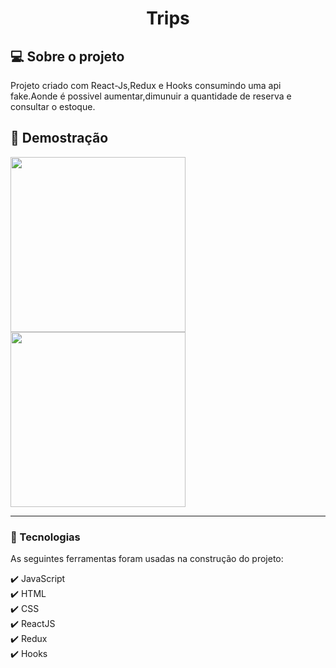 <h1 align="center" >Trips</h1>

<h2 >💻 Sobre o projeto</h2>

<p>
Projeto criado com React-Js,Redux e Hooks consumindo uma api fake.Aonde é possivel aumentar,dimunuir a quantidade de reserva  e consultar o estoque.  <br>
</p>



<h2 >📸 Demostração</h2>



<img src="https://user-images.githubusercontent.com/110493728/201420066-7754d8b0-d2de-4efe-bcbd-169ac961789b.png" height="280">
<img src="https://user-images.githubusercontent.com/110493728/201420452-659f0ebb-8aee-4206-ad4d-203041460140.png" height="280">

<hr>

### 🚀 Tecnologias
<p>As seguintes ferramentas foram usadas na construção do projeto:</p>
✔️ JavaScript<br>
✔️ HTML<br>
✔️ CSS<br>
✔️ ReactJS<br>
✔️ Redux<br>
✔️ Hooks<br>
